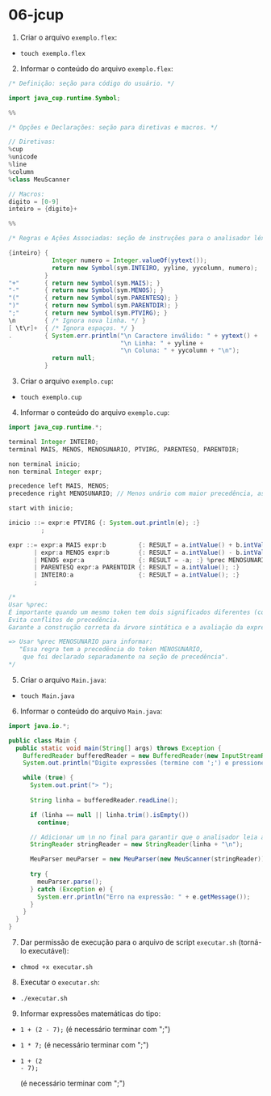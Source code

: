 # 06-jcup

1. Criar o arquivo `exemplo.flex`:
- `touch exemplo.flex`

2. Informar o conteúdo do arquivo `exemplo.flex`:
```java
/* Definição: seção para código do usuário. */

import java_cup.runtime.Symbol;

%%

/* Opções e Declarações: seção para diretivas e macros. */

// Diretivas:
%cup
%unicode
%line
%column
%class MeuScanner

// Macros:
digito = [0-9]
inteiro = {digito}+

%%

/* Regras e Ações Associadas: seção de instruções para o analisador léxico. */

{inteiro} {
            Integer numero = Integer.valueOf(yytext());
            return new Symbol(sym.INTEIRO, yyline, yycolumn, numero);
          }
"+"       { return new Symbol(sym.MAIS); }
"-"       { return new Symbol(sym.MENOS); }
"("       { return new Symbol(sym.PARENTESQ); }
")"       { return new Symbol(sym.PARENTDIR); }
";"       { return new Symbol(sym.PTVIRG); }
\n        { /* Ignora nova linha. */ }
[ \t\r]+  { /* Ignora espaços. */ }
.         { System.err.println("\n Caractere inválido: " + yytext() +
                               "\n Linha: " + yyline +
                               "\n Coluna: " + yycolumn + "\n"); 
            return null; 
          }
```

3. Criar o arquivo `exemplo.cup`:
- `touch exemplo.cup`

4. Informar o conteúdo do arquivo `exemplo.cup`:
```java
import java_cup.runtime.*;

terminal Integer INTEIRO;
terminal MAIS, MENOS, MENOSUNARIO, PTVIRG, PARENTESQ, PARENTDIR;

non terminal inicio;
non terminal Integer expr;

precedence left MAIS, MENOS;
precedence right MENOSUNARIO; // Menos unário com maior precedência, associatividade à direita.

start with inicio;

inicio ::= expr:e PTVIRG {: System.out.println(e); :}
         ;

expr ::= expr:a MAIS expr:b         {: RESULT = a.intValue() + b.intValue(); :}
       | expr:a MENOS expr:b        {: RESULT = a.intValue() - b.intValue(); :}
       | MENOS expr:a               {: RESULT = -a; :} %prec MENOSUNARIO       
       | PARENTESQ expr:a PARENTDIR {: RESULT = a.intValue(); :}
       | INTEIRO:a                  {: RESULT = a.intValue(); :}
       ;

/*
Usar %prec:
É importante quando um mesmo token tem dois significados diferentes (como o - unário e binário).
Evita conflitos de precedência.
Garante a construção correta da árvore sintática e a avaliação da expressão.

=> Usar %prec MENOSUNARIO para informar:
   "Essa regra tem a precedência do token MENOSUNARIO, 
    que foi declarado separadamente na seção de precedência".
*/
```

5. Criar o arquivo `Main.java`:
- `touch Main.java`

6. Informar o conteúdo do arquivo `Main.java`:
```java
import java.io.*;

public class Main {
  public static void main(String[] args) throws Exception {
    BufferedReader bufferedReader = new BufferedReader(new InputStreamReader(System.in));
    System.out.println("Digite expressões (termine com ';') e pressione ENTER. Ctrl+C para sair.");

    while (true) {
      System.out.print("> ");
      
      String linha = bufferedReader.readLine();

      if (linha == null || linha.trim().isEmpty()) 
        continue;

      // Adicionar um \n no final para garantir que o analisador leia a linha completa:
      StringReader stringReader = new StringReader(linha + "\n");

      MeuParser meuParser = new MeuParser(new MeuScanner(stringReader));
      
      try {
        meuParser.parse();
      } catch (Exception e) {
        System.err.println("Erro na expressão: " + e.getMessage());
      }
    }
  }
}
```

7. Dar permissão de execução para o arquivo de script `executar.sh` (torná-lo executável):
- `chmod +x executar.sh`

8. Executar o `executar.sh`:
- `./executar.sh`

9. Informar expressões matemáticas do tipo: 
- `1 + (2 - 7);` (é necessário terminar com ";")

- `1 * 7;` (é necessário terminar com ";")

- ```
  1 + (2
  - 7);
  ```
  (é necessário terminar com ";")